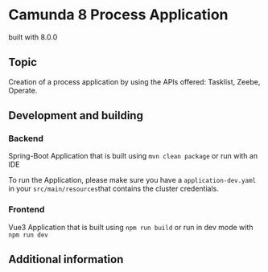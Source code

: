 # Camunda 8 Process Application
built with 8.0.0

## Topic
Creation of a process application by using the APIs offered: Tasklist, Zeebe, Operate.

## Development and building

### Backend
Spring-Boot Application that is built using `mvn clean package` or run with an IDE

To run the Application, please make sure you have a `application-dev.yaml` in your `src/main/resources`that contains 
the cluster credentials.

### Frontend
Vue3 Application that is built using `npm run build` or run in dev mode with `npm run dev`

## Additional information

